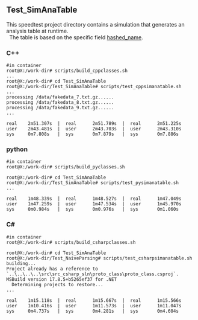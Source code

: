 ## Test_SimAnaTable
This speedtest project directory contains a simulation that generates an analysis table at runtime.  
&nbsp; The table is based on the specific field [hashed_name](../workdir/proto/fake_anadata.proto). 

### C++
```
#in container
root@X:/work-dir# scripts/build_cppclasses.sh
...
root@X:/work-dir# cd Test_SimAnaTable
root@X:/work-dir/Test_SimAnaTable# scripts/test_cppsimanatable.sh
...
processing /data/fakedata_7.txt.gz......
processing /data/fakedata_8.txt.gz......
processing /data/fakedata_9.txt.gz......
...
```
```
real    2m51.307s  |  real      2m51.789s  |  real      2m51.225s
user    2m43.481s  |  user      2m43.703s  |  user      2m43.310s
sys     0m7.808s   |  sys       0m7.879s   |  sys       0m7.886s
```

### python
```
#in container
root@X:/work-dir# scripts/build_pyclasses.sh

root@X:/work-dir# cd Test_SimAnaTable
root@X:/work-dir/Test_SimAnaTable# scripts/test_pysimanatable.sh
...
```
```
real    1m48.339s  |  real      1m48.527s  |  real      1m47.049s
user    1m47.259s  |  user      1m47.534s  |  user      1m45.970s
sys     0m0.984s   |  sys       0m0.976s   |  sys       0m1.060s
```

### C#
```
#in container
root@X:/work-dir# scripts/build_csharpclasses.sh

root@X:/work-dir# cd Test_SimAnaTable
root@X:/work-dir/Test_NaiveParsing# scripts/test_csharpsimanatable.sh
building...
Project already has a reference to `..\..\..\..\src\src_csharp_sln\proto_class\proto_class.csproj`.
MSBuild version 17.8.5+b5265ef37 for .NET
  Determining projects to restore...
...
```
```
real    1m15.118s  |  real      1m15.667s  |  real      1m15.566s
user    1m10.416s  |  user      1m11.573s  |  user      1m11.047s
sys     0m4.737s   |  sys       0m4.281s   |  sys       0m4.604s
```
